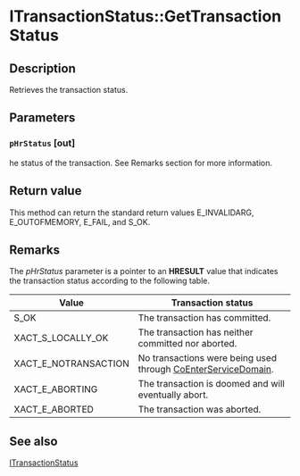 # ITransactionStatus::GetTransactionStatus

## Description

Retrieves the transaction status.

## Parameters

### `pHrStatus` [out]

he status of the transaction. See Remarks section for more information.

## Return value

This method can return the standard return values E_INVALIDARG, E_OUTOFMEMORY, E_FAIL, and S_OK.

## Remarks

The *pHrStatus* parameter is a pointer to an **HRESULT** value that indicates the transaction status according to the following table.

| Value | Transaction status |
| --- | --- |
| S_OK | The transaction has committed. |
| XACT_S_LOCALLY_OK | The transaction has neither committed nor aborted. |
| XACT_E_NOTRANSACTION | No transactions were being used through [CoEnterServiceDomain](https://learn.microsoft.com/windows/desktop/api/comsvcs/nf-comsvcs-coenterservicedomain). |
| XACT_E_ABORTING | The transaction is doomed and will eventually abort. |
| XACT_E_ABORTED | The transaction was aborted. |

## See also

[ITransactionStatus](https://learn.microsoft.com/windows/desktop/api/comsvcs/nn-comsvcs-itransactionstatus)